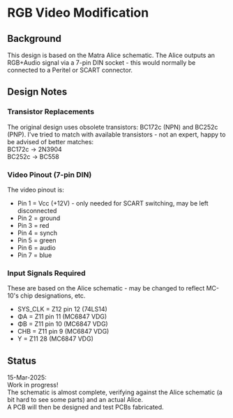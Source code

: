 # RGB Video Modification
## Background
This design is based on the Matra Alice schematic.  The Alice outputs an RGB+Audio signal via a 7-pin DIN socket - this would normally be connected to a Peritel or SCART connector.<br>

## Design Notes
### Transistor Replacements
The original design uses obsolete transistors: BC172c (NPN) and BC252c (PNP).  I've tried to match with available transistors - not an expert, happy to be advised of better matches:<br>
BC172c -> 2N3904<br>
BC252c -> BC558<br>

### Video Pinout (7-pin DIN)
The video pinout is:<br>
- Pin 1 = Vcc (+12V) - only needed for SCART switching, may be left disconnected
- Pin 2 = ground
- Pin 3 = red
- Pin 4 = synch
- Pin 5 = green
- Pin 6 = audio
- Pin 7 = blue

### Input Signals Required
These are based on the Alice schematic - may be changed to reflect MC-10's chip designations, etc.
- SYS_CLK = Z12 pin 12 (74LS14)
- ΦA = Z11 pin 11 (MC6847 VDG)
- ΦB = Z11 pin 10 (MC6847 VDG)
- CHB = Z11 pin 9 (MC6847 VDG)
- Y = Z11 28 (MC6847 VDG)

## Status
15-Mar-2025:<br>
Work in progress!<br>
The schematic is almost complete, verifying against the Alice schematic (a bit hard to see some parts) and an actual Alice.<br>
A PCB will then be designed and test PCBs fabricated.
